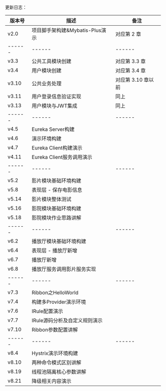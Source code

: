 更新日志：

| 版本号 | 描述 | 备注 |
| ------ | ------ | ------ |
| v2.0  | 项目脚手架构建&Mybatis-Plus演示 | 对应第 2 章 |
| ------ | ------ | ------ |
| v3.3  | 公共工具模块创建 | 对应第 3.3 章 |
| v3.4  | 用户模块创建 | 对应第 3.4 章 |
| v3.10 | 公共业务处理 | 对应第 3.10 章以前 |
| v3.11 | 用户登录信息验证实现 | 同上 |
| v3.13 | 用户模块与JWT集成 | 同上 |
| ------ | ------ | ------ |
| v4.5  | Eureka Server构建 |  |
| v4.6  | 演示环境构建 |  |
| v4.7  | Eureka Client构建演示 |  |
| v4.11  | Eureka Client服务调用演示 |  |
| ------ | ------ | ------ |
| v5.2  | 影片模块基础环境构建 |  |
| v5.8  | 表现层 - 保存电影信息 |  |
| v5.14 | 影片模块整体测试 |  |
| v5.16 | 影院模块基础环境构建 |  |
| v5.18 | 影院模块作业思路讲解 |  |
| ------ | ------ | ------ |
| v6.2  | 播放厅模块基础环境构建 |  |
| v6.4  | 表现层 - 播放厅新增 |  |
| v6.7  | 播放厅新增 |  |
| v6.8  | 播放厅服务调用影片服务实现 |  |
| ------ | ------ | ------ |
| v7.3  | Ribbon之HelloWorld |  |
| v7.4  | 构建多Provider演示环境 |  |
| v7.6  | IRule配置演示 |  |
| v7.7  | IRule源码分析及自定义规则演示 |  |
| v7.10  | Ribbon参数配置讲解 |  |
| ------ | ------ | ------ |
| v8.4  | Hystrix演示环境构建 |  |
| v8.10  | 两种命令模式区别讲解 |  |
| v8.19  | 线程池隔离核心参数讲解 |  |
| v8.21  | 降级相关内容演示 |  |